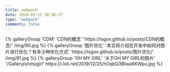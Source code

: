 ```yaml
---
title: webpack
date: 2024-03-11 10:36:27
type: "webpack"
comments: false
---
```

<!-- 只需要在新增的页面中加入tags:标签名  即可 -->
<!-- 
name：图库名字
description：图库描述
link：连接到对应相册的地址
img-url：图库封面的地址
 -->
<div class="gallery-group-main">
{% galleryGroup 'CDM' 'CDN的概念' 'https://isgov.github.io/posts/CDN的概念/' /img/90.jpg %}
{% galleryGroup '图片优化' '本文将介绍在开发中如何对图片进行优化？有多少种优化方式' 'https://isgov.github.io/posts/图片优化/' /img/91.jpg %}
{% galleryGroup 'OH MY GIRL' '关于OH MY GIRL的图片' '/Gallery/ohmygirl' https://i.loli.net/2019/12/25/hOqbQ3BIwa6KWpo.jpg %}
</div>
